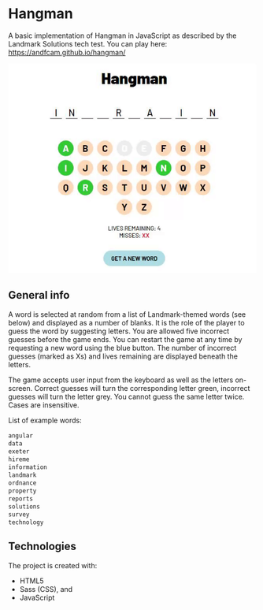 # Hangman
A basic implementation of Hangman in JavaScript as described by the Landmark Solutions tech test.
You can play here: https://andfcam.github.io/hangman/

![Game Demonstration](static/demo/demo.gif)

## General info
A word is selected at random from a list of Landmark-themed words (see below) and displayed as a number of blanks. It is the role of the player to guess the word by suggesting letters. You are allowed five incorrect guesses before the game ends. You can restart the game at any time by requesting a new word using the blue button. The number of incorrect guesses (marked as Xs) and lives remaining are displayed beneath the letters.

The game accepts user input from the keyboard as well as the letters on-screen. Correct guesses will turn the corresponding letter green, incorrect guesses will turn the letter grey. You cannot guess the same letter twice. Cases are insensitive.

List of example words:
```
angular
data
exeter
hireme
information
landmark
ordnance
property
reports
solutions
survey
technology
```

## Technologies
The project is created with:
* HTML5
* Sass (CSS), and
* JavaScript

